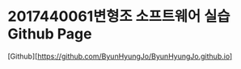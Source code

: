 # 2017440061변형조 소프트웨어 실습 Github Page
[Github][https://github.com/ByunHyungJo/ByunHyungJo.github.io]
